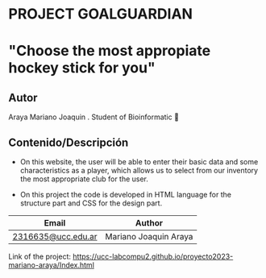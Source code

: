 # PROJECT GOALGUARDIAN 
# "Choose the most appropiate hockey stick for you"

## Autor
Araya Mariano Joaquin 
. Student of Bioinformatic :microscope:

## Contenido/Descripción
- On this website, the user will be able to enter their basic data and some characteristics as a player, which allows us to select from our inventory the most appropriate club for the user.

- On this project the code is developed in HTML language for the structure part and CSS for the design part.

| Email | Author |
| ----- | ----- |
| 2316635@ucc.edu.ar | Mariano Joaquin Araya |


Link of the project: https://ucc-labcompu2.github.io/proyecto2023-mariano-araya/Index.html
